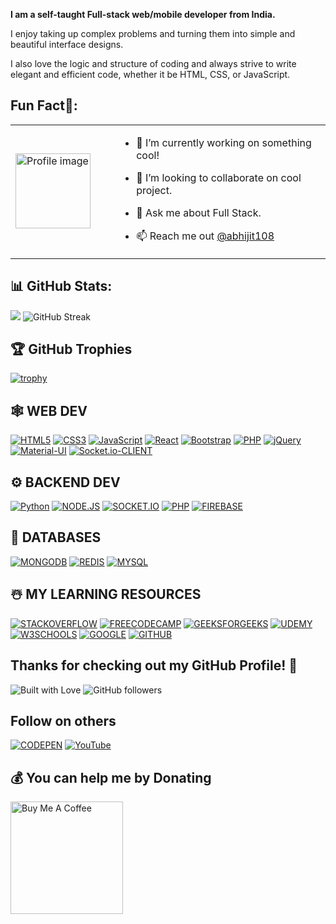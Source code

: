 **I am a self-taught Full-stack web/mobile developer from India.**

I enjoy taking up complex problems and turning them into simple and beautiful interface designs.

I also love the logic and structure of coding and always strive to write elegant and efficient code, whether it be HTML, CSS, or JavaScript.

## Fun Fact🎈:

<table>
  <tr>
    <td width="150" style="border: none;">
      <img src="https://user-images.githubusercontent.com/69384657/179312151-fdabe3af-823f-41ab-a6d4-17a72af4e9e8.png" width="120" alt="Profile image" />
    </td>
    <td>

- 🔭 I’m currently working on something cool!  
- 👯 I’m looking to collaborate on cool project.  
- 💬 Ask me about Full Stack.  
- 📫 Reach me out [@abhijit108](https://www.linkedin.com/in/abhijit108)  

    </td>
  </tr>
</table>

## 📊 GitHub Stats:

<picture>
  <source
    srcset="https://github-readme-stats.vercel.app/api?username=aabhijit108&show_icons=true&theme=dark"
    media="(prefers-color-scheme: dark)"
  />
  <source
    srcset="https://github-readme-stats.vercel.app/api?username=aabhijit108&show_icons=true"
    media="(prefers-color-scheme: light), (prefers-color-scheme: no-preference)"
  />
  <img src="https://github-readme-stats.vercel.app/api?username=aabhijit108&show_icons=true" />
</picture>

<img src="https://streak-stats.demolab.com/?user=aabhijit108" alt="GitHub Streak" />

## 🏆 GitHub Trophies
[![trophy](https://github-profile-trophy.vercel.app/?username=aabhijit108)](https://github.com/aabhijit108/github-profile-trophy)

## 🕸️ WEB DEV

[![HTML5](https://img.shields.io/badge/HTML5-E34F26?style=for-the-badge&logo=html5&logoColor=white)](https://github.com/aabhijit108?tab=repositories) [![CSS3](https://img.shields.io/badge/CSS3-1572B6?style=for-the-badge&logo=css3&logoColor=white)](https://github.com/aabhijit108?tab=repositories) [![JavaScript](https://img.shields.io/badge/JavaScript-F7DF1E?style=for-the-badge&logo=javascript&logoColor=black)](https://github.com/aabhijit108?tab=repositories) [![React](https://img.shields.io/badge/React-20232A?style=for-the-badge&logo=react&logoColor=61DAFB)](https://github.com/aabhijit108?tab=repositories) [![Bootstrap](https://img.shields.io/badge/Bootstrap-7952B3?style=for-the-badge&logo=bootstrap&logoColor=white)](https://github.com/aabhijit108?tab=repositories) [![PHP](https://img.shields.io/badge/PHP-777BB4?style=for-the-badge&logo=php&logoColor=white)](https://github.com/aabhijit108?tab=repositories) [![jQuery](https://img.shields.io/badge/jQuery-0769AD?style=for-the-badge&logo=jquery&logoColor=white)](https://github.com/aabhijit108?tab=repositories) [![Material-UI](https://img.shields.io/badge/Material--UI-0081CB?style=for-the-badge&logo=mui&logoColor=white)](https://github.com/aabhijit108?tab=repositories) [![Socket.io-CLIENT](https://img.shields.io/badge/Socket.io--client-black?style=for-the-badge&logo=socket.io--client&logoColor=white)](https://github.com/aabhijit108?tab=repositories) 

## ⚙️ BACKEND DEV
[![Python](https://img.shields.io/badge/Python-3776AB?style=for-the-badge&logo=python&logoColor=F7DF1E)](https://github.com/aabhijit108?tab=repositories) [![NODE.JS](https://img.shields.io/badge/Node.js-43853D?style=for-the-badge&logo=node.js&logoColor=white)](https://github.com/aabhijit108?tab=repositories) [![SOCKET.IO](https://img.shields.io/badge/Socket.io-000?style=for-the-badge&logo=socket.io&logoColor=white)](https://github.com/aabhijit108?tab=repositories) [![PHP](https://img.shields.io/badge/PHP-777BB4?style=for-the-badge&logo=php&logoColor=white)](https://github.com/aabhijit108?tab=repositories) [![FIREBASE](https://img.shields.io/badge/Firebase-039BE5?style=for-the-badge&logo=firebase&logoColor=white)](https://github.com/aabhijit108?tab=repositories)

## 📅 DATABASES
[![MONGODB](https://img.shields.io/badge/Mongodb-4EA94B?style=for-the-badge&logo=mongodb&logoColor=white)](https://github.com/aabhijit108?tab=repositories) [![REDIS](https://img.shields.io/badge/Redis-DD0031?style=for-the-badge&logo=redis&logoColor=white)](https://github.com/aabhijit108?tab=repositories) [![MYSQL](https://img.shields.io/badge/Mysql-000?style=for-the-badge&logo=mysql&logoColor=white)](https://github.com/aabhijit108?tab=repositories)

## ☃️ MY LEARNING RESOURCES
 [![STACKOVERFLOW](https://img.shields.io/badge/Stackoverflow-FE7A16?style=for-the-badge&logo=stack-overflow&logoColor=white)](https://stackoverflow.com/) [![FREECODECAMP](https://img.shields.io/badge/Freecodecamp-112233?style=for-the-badge&logo=freecodecamp&logoColor=green)](https://www.freecodecamp.org/) [![GEEKSFORGEEKS](https://img.shields.io/badge/Geeksforgeeks-555555?style=for-the-badge&logo=geeksforgeeks&logoColor=35914c)](https://www.geeksforgeeks.org/) [![UDEMY](https://img.shields.io/badge/Udemy-A435F0?style=for-the-badge&logo=udemy&logoColor=white)](https://www.udemy.com/) [![W3SCHOOLS](https://img.shields.io/badge/W3schools-04A46A?style=for-the-badge&logo=w3schools&logoColor=white)](https://www.w3schools.com/) [![GOOGLE](https://img.shields.io/badge/Google-4285F4?style=for-the-badge&logo=google&logoColor=white)](https://www.google.com/) [![GITHUB](https://img.shields.io/badge/Github-000?style=for-the-badge&logo=github&logoColor=white)](https://github.com/)

## Thanks for checking out my GitHub Profile! 🙏
![Built with Love](https://img.shields.io/badge/BUILT%20WITH-%E2%9D%A4-orange?style=for-the-badge)
![GitHub followers](https://img.shields.io/github/followers/aabhijit108?label=FOLLOWERS&style=for-the-badge&logo=github)

## Follow on others
[![CODEPEN](https://img.shields.io/badge/CodePen-000?style=for-the-badge&logo=codepen&logoColor=white)](https://codepen.io/coderabhijit)
[![YouTube](https://img.shields.io/badge/YouTube-FF0000?style=for-the-badge&logo=youtube&logoColor=white)](https://www.youtube.com/@coderabhijit)

## 💰 You can help me by Donating
<a href="https://www.buymeacoffee.com/coderabhijit" target="_blank">
  <img src="https://cdn.buymeacoffee.com/buttons/v2/default-yellow.png" alt="Buy Me A Coffee" width="180" />
</a>
